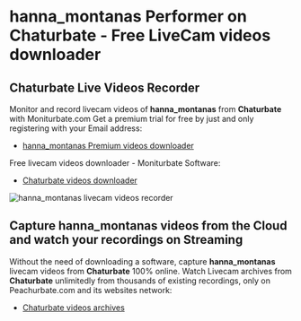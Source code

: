 # hanna_montanas Performer on Chaturbate - Free LiveCam videos downloader

## Chaturbate Live Videos Recorder

Monitor and record livecam videos of **hanna_montanas** from **Chaturbate** with Moniturbate.com
Get a premium trial for free by just and only registering with your Email address:
* [hanna_montanas Premium videos downloader](https://moniturbate.com/request-demo-licence-key.html)

Free livecam videos downloader - Moniturbate Software:
* [Chaturbate videos downloader](https://moniturbate.com/moniturbate-download-software.html)

![hanna_montanas livecam videos recorder](https://peachurnet.com/templates/moniturbate-software.png)


## Capture hanna_montanas videos from the Cloud and watch your recordings on Streaming

Without the need of downloading a software, capture **hanna_montanas** livecam videos from **Chaturbate** 100% online.
Watch Livecam archives from **Chaturbate** unlimitedly from thousands of existing recordings, only on Peachurbate.com and its websites network:
* [Chaturbate videos archives](https://peachurnet.com/)